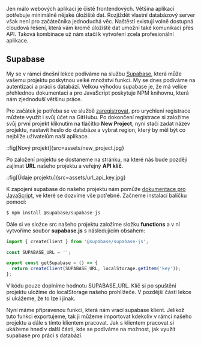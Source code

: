 Jen málo webových aplikací je čistě frontendových. Většina aplikací potřebuje minimálně nějaké úložiště dat. Rozjíždět vlastní databázový server však není pro začátečníka jednoduchá věc. Naštěstí existují volně dostupná cloudová řešení, která vám kromě úložiště dat umožní také komunikaci přes API. Taková kombinace už nám stačí k vytvoření zcela profesionální aplikace.

## Supabase

My se v rámci dnešní lekce podíváme na službu [Supabase](https://supabase.com), která může vašemu projektu poskytnou velké množství funkcí. My se dnes podíváme na autentizaci a práci s databází. Velkou výhodou supabase je, že má velice přehlednou dokumentaci a pro JavaScript poskytuje NPM knihovnu, která nám zjednoduší většinu práce.

Pro začátek je potřeba se ve službě [zaregistrovat](https://app.supabase.com/sign-up), pro urychlení registrace můžete využít i svůj účet na GitHubu. Po dokončení registrace si založíme svůj první projekt kliknutím na tlačítko **New Project**, nyní stačí zadat název projektu, nastavit heslo do databáze a vybrat region, který by měl být co nejblíže uživatelům naší aplikace.

::fig[Nový projekt]{src=assets/new_project.jpg}

Po založení projektu se dostaneme na stránku, na které nás bude později zajímat **URL** našeho projektu a veřejný **API klíč**.

::fig[Údaje projektu]{src=assets/url_api_key.jpg}

K zapojení supabase do našeho projektu nám pomůže [dokumentace pro JavaScript](https://supabase.com/docs/reference/javascript/installing), ve které se dozvíme vše potřebné. Začneme instalací balíčku pomocí:

```sh
$ npm install @supabase/supabase-js
```

Dále si ve složce src našeho projektu založíme složku **functions** a v ní vytvoříme soubor **supabase.js** s následujícím obsahem:

```js
import { createClient } from '@supabase/supabase-js';

const SUPABASE_URL = '';

export const getSupabase = () => {
  return createClient(SUPABASE_URL, localStorage.getItem('key'));
};
```

V kódu pouze doplníme hodnotu SUPABASE_URL. Klíč si po spuštění projektu uložíme do localStorage našeho prohlížeče. V pozdější části lekce si ukážeme, že to lze i jinak.

Nyní máme připravenou funkci, která nám vrací supabase klient. Jelikož tuto funkci exportujeme, tak ji můžeme importovat kdekoliv v rámci našeho projektu a dále s tímto klientem pracovat. Jak s klientem pracovat si ukážeme hned v další části, kde se podíváme na možnost, jak využít supabase pro práci s databází.
